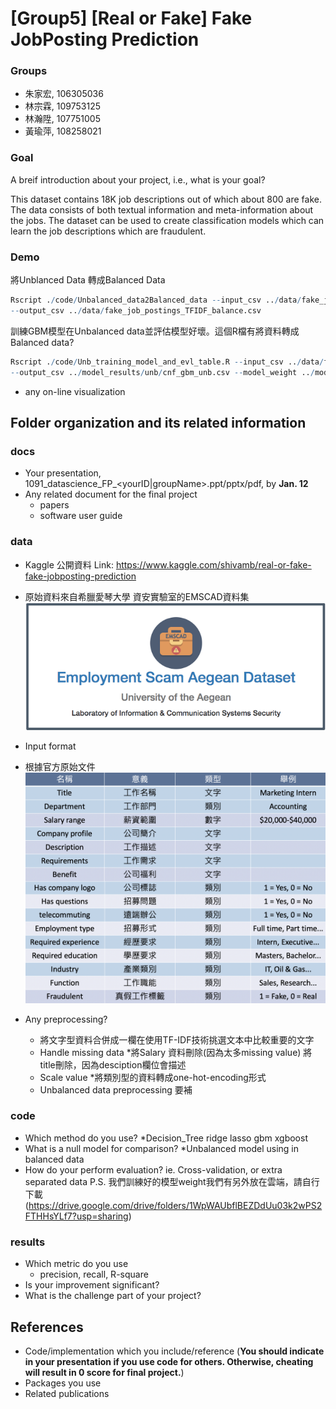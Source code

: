 # [Group5] [Real or Fake] Fake JobPosting Prediction

### Groups
* 朱家宏, 106305036
* 林宗霖, 109753125
* 林瀚陞, 107751005
* 黃瑜萍, 108258021

### Goal
A breif introduction about your project, i.e., what is your goal?

This dataset contains 18K job descriptions out of which about 800 are fake. The data consists of both textual information and meta-information about the jobs. The dataset can be used to create classification models which can learn the job descriptions which are fraudulent.

### Demo 
將Unblanced Data 轉成Balanced Data
```R
Rscript ./code/Unbalanced_data2Balanced_data --input_csv ../data/fake_job_postings_TFIDF.csv 
--output_csv ../data/fake_job_postings_TFIDF_balance.csv
```

訓練GBM模型在Unbalanced data並評估模型好壞。這個R檔有將資料轉成Balanced data? 
```R
Rscript ./code/Unb_training_model_and_evl_table.R --input_csv ../data/fake_job_postings.csv 
--output_csv ../model_results/unb/cnf_gbm_unb.csv --model_weight ../model_results/unb/gbm_ub.rds
```


* any on-line visualization

## Folder organization and its related information

### docs
* Your presentation, 1091_datascience_FP_<yourID|groupName>.ppt/pptx/pdf, by **Jan. 12**
* Any related document for the final project
  * papers
  * software user guide

### data

* Kaggle 公開資料 Link: https://www.kaggle.com/shivamb/real-or-fake-fake-jobposting-prediction
* 原始資料來自希臘愛琴大學 資安實驗室的EMSCAD資料集
 ![Kaggle公開資料](/Images/EMSCAD資料集.png)

* Input format
* 根據官方原始文件
 ![Input_format](/Images/Input_format.png)
* Any preprocessing?
  * 將文字型資料合併成一欄在使用TF-IDF技術挑選文本中比較重要的文字
  * Handle missing data   *將Salary 資料刪除(因為太多missing value) 將title刪除，因為desciption欄位會描述
  * Scale value           *將類別型的資料轉成one-hot-encoding形式
  * Unbalanced data preprocessing 要補
  
### code

* Which method do you use? *Decision_Tree ridge lasso gbm xgboost
* What is a null model for comparison? *Unbalanced model using in balanced data
* How do your perform evaluation? ie. Cross-validation, or extra separated data
P.S. 我們訓練好的模型weight我們有另外放在雲端，請自行下載(https://drive.google.com/drive/folders/1WpWAUbflBEZDdUu03k2wPS2FTHHsYLf7?usp=sharing)

### results

* Which metric do you use 
  * precision, recall, R-square
* Is your improvement significant?
* What is the challenge part of your project?

## References
* Code/implementation which you include/reference (__You should indicate in your presentation if you use code for others. Otherwise, cheating will result in 0 score for final project.__)
* Packages you use
* Related publications


